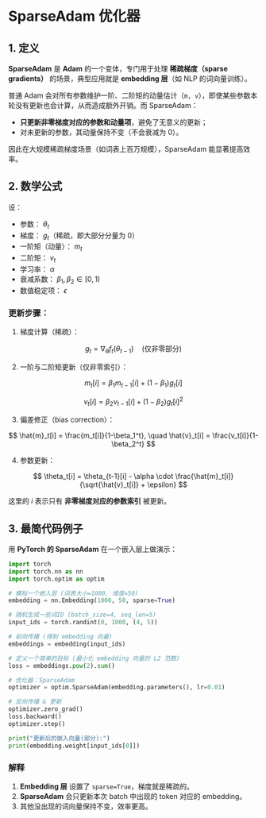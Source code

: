 # SparseAdam 优化器

## 1. 定义

**SparseAdam** 是 **Adam** 的一个变体，专门用于处理 **稀疏梯度（sparse gradients）** 的场景，典型应用就是 **embedding 层**（如 NLP 的词向量训练）。

普通 Adam 会对所有参数维护一阶、二阶矩的动量估计（`m, v`），即使某些参数本轮没有更新也会计算，从而造成额外开销。而 SparseAdam：

* **只更新非零梯度对应的参数和动量项**，避免了无意义的更新；
* 对未更新的参数，其动量保持不变（不会衰减为 0）。

因此在大规模稀疏梯度场景（如词表上百万规模），SparseAdam 能显著提高效率。


## 2. 数学公式

设：

* 参数： $\theta_t$
* 梯度： $g_t$（稀疏，即大部分分量为 0）
* 一阶矩（动量）： $m_t$
* 二阶矩： $v_t$
* 学习率： $\alpha$
* 衰减系数： $\beta_1, \beta_2 \in [0,1)$
* 数值稳定项： $\epsilon$

### 更新步骤：

1. 梯度计算（稀疏）：

$$
g_t = \nabla_\theta f_t(\theta_{t-1}) \quad (\text{仅非零部分})
$$

2. 一阶与二阶矩更新（仅非零索引）：

$$
m_t[i] = \beta_1 m_{t-1}[i] + (1-\beta_1) g_t[i]
$$

$$
v_t[i] = \beta_2 v_{t-1}[i] + (1-\beta_2) g_t[i]^2
$$

3. 偏差修正（bias correction）：

$$
\hat{m}_t[i] = \frac{m_t[i]}{1-\beta_1^t}, \quad 
\hat{v}_t[i] = \frac{v_t[i]}{1-\beta_2^t}
$$

4. 参数更新：

$$
\theta_t[i] = \theta_{t-1}[i] - \alpha \cdot \frac{\hat{m}_t[i]}{\sqrt{\hat{v}_t[i]} + \epsilon}
$$

这里的 $i$ 表示只有 **非零梯度对应的参数索引** 被更新。


## 3. 最简代码例子

用 **PyTorch 的 SparseAdam** 在一个嵌入层上做演示：

```python
import torch
import torch.nn as nn
import torch.optim as optim

# 模拟一个嵌入层 (词表大小=1000, 维度=50)
embedding = nn.Embedding(1000, 50, sparse=True)

# 随机生成一些词ID (batch_size=4, seq_len=5)
input_ids = torch.randint(0, 1000, (4, 5))

# 前向传播 (得到 embedding 向量)
embeddings = embedding(input_ids)

# 定义一个简单的目标 (最小化 embedding 向量的 L2 范数)
loss = embeddings.pow(2).sum()

# 优化器：SparseAdam
optimizer = optim.SparseAdam(embedding.parameters(), lr=0.01)

# 反向传播 & 更新
optimizer.zero_grad()
loss.backward()
optimizer.step()

print("更新后的嵌入向量(部分):")
print(embedding.weight[input_ids[0]])
```



### 解释

1. **Embedding 层** 设置了 `sparse=True`，梯度就是稀疏的。
2. **SparseAdam** 会只更新本次 batch 中出现的 token 对应的 embedding。
3. 其他没出现的词向量保持不变，效率更高。


